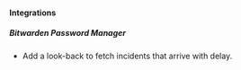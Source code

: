 
#### Integrations

##### Bitwarden Password Manager

- Add a look-back to fetch incidents that arrive with delay.
